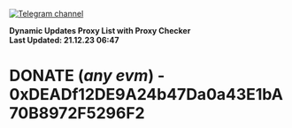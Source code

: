 [![Telegram channel](https://img.shields.io/endpoint?url=https://runkit.io/damiankrawczyk/telegram-badge/branches/master?url=https://t.me/n4z4v0d)](https://t.me/n4z4v0d) 

**Dynamic Updates Proxy List with Proxy Checker**  
**Last Updated: 21.12.23 06:47**

# DONATE (_any evm_) - 0xDEADf12DE9A24b47Da0a43E1bA70B8972F5296F2
